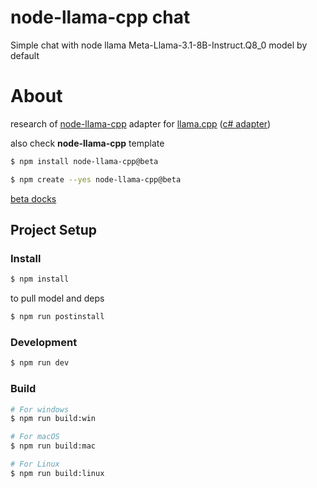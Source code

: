 # node-llama-cpp chat

Simple chat with node llama
Meta-Llama-3.1-8B-Instruct.Q8_0 model by default

# About

research of [node-llama-cpp](https://github.com/withcatai/node-llama-cpp)
adapter for [llama.cpp](https://github.com/ggerganov/llama.cpp)
([c# adapter](https://github.com/SciSharp/LLamaSharp))

also check **node-llama-cpp** template

```bash
$ npm install node-llama-cpp@beta
```

```bash
$ npm create --yes node-llama-cpp@beta
```

[beta docks](https://github.com/withcatai/node-llama-cpp/pull/105)


## Project Setup

### Install

```bash
$ npm install
```

to pull model and deps

```bash
$ npm run postinstall
```

### Development

```bash
$ npm run dev
```

### Build

```bash
# For windows
$ npm run build:win

# For macOS
$ npm run build:mac

# For Linux
$ npm run build:linux
```
